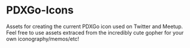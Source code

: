 PDXGo-Icons
===========

Assets for creating the current PDXGo icon used on Twitter and Meetup.  Feel free to use assets extraced from the incredibly cute gopher for your own iconography/memos/etc!
